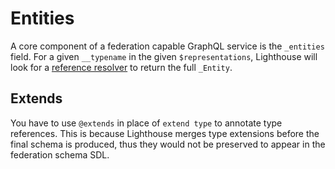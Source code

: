 # Entities

A core component of a federation capable GraphQL service is the `_entities` field.
For a given `__typename` in the given `$representations`, Lighthouse will look for
a [reference resolver](reference-resolvers.md) to return the full `_Entity`.

## Extends

You have to use `@extends` in place of `extend type` to annotate type references.
This is because Lighthouse merges type extensions before the final schema is produced,
thus they would not be preserved to appear in the federation schema SDL.
